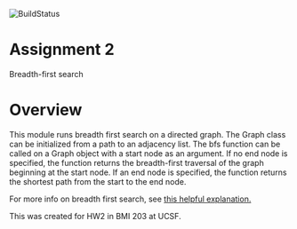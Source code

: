 ![BuildStatus](https://github.com/clairedubin/HW2-BFS/actions/workflows/test.yml/badge.svg?event=push)

# Assignment 2
Breadth-first search

# Overview
This module runs breadth first search on a directed graph. The Graph class can be initialized from a path to an adjacency list. The bfs function can be called on a Graph object with a start node as an argument. If no end node is specified, the function returns the breadth-first traversal of the graph beginning at the start node. If an end node is specified, the function returns the shortest path from the start to the end node.

For more info on breadth first search, see [this helpful explanation.](https://www.hackerearth.com/practice/algorithms/graphs/breadth-first-search/tutorial/)

This was created for HW2 in BMI 203 at UCSF.

